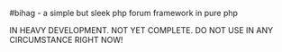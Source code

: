 #bihag - a simple but sleek php forum framework in pure php

IN HEAVY DEVELOPMENT. NOT YET COMPLETE. DO NOT USE IN ANY CIRCUMSTANCE RIGHT NOW!
